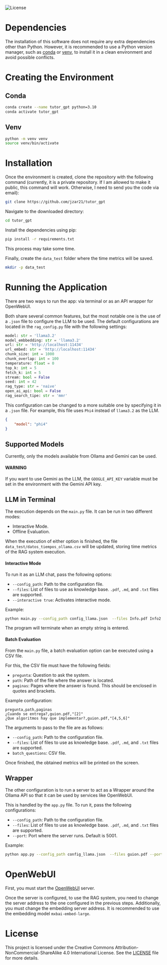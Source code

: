 ![License](https://img.shields.io/badge/License-CC%20BY--NC--SA%204.0-blue.svg)

# Dependencies

The installation of this software does not require any extra dependencies other than Python. However, it is recommended to use a Python version manager, such as [conda](https://docs.conda.io/projects/conda/en/latest/user-guide/install/index.html) or [venv](https://docs.python.org/3/library/venv.html), to install it in a clean environment and avoid possible conflicts.

# Creating the Environment

## Conda

```bash
conda create --name tutor_gpt python=3.10
conda activate tutor_gpt
```

## Venv

```bash
python -m venv venv
source venv/bin/activate
```

# Installation

Once the environment is created, clone the repository with the following command (currently, it is a private repository. If I am allowed to make it public, this command will work. Otherwise, I need to send you the code via email):

```bash
git clone https://github.com/jzar21/tutor_gpt
```

Navigate to the downloaded directory:

```bash
cd tutor_gpt
```

Install the dependencies using pip:

```bash
pip install -r requirements.txt
```

This process may take some time.

Finally, create the `data_test` folder where the time metrics will be saved.

```bash
mkdir -p data_test
```

# Running the Application

There are two ways to run the app: via terminal or as an API wrapper for OpenWebUI.

Both share several common features, but the most notable one is the use of a `.json` file to configure the LLM to be used. The default configurations are located in the `rag_config.py` file with the following settings:

```python
model: str = 'llama3.2'
model_embbedding: str = 'llama3.2'
url: str = 'http://localhost:11434'
url_embed: str = 'http://localhost:11434'
chunk_size: int = 1000
chunk_overlap: int = 100
temperature: float = 0
top_k: int = 5
fetch_k: int = 5
stream: bool = False
seed: int = 42
rag_type: str = 'naive'
open_ai_api: bool = False
rag_search_tipe: str = 'mmr'
```

This configuration can be changed to a more suitable one by specifying it in a `.json` file. For example, this file uses `Phi4` instead of `llama3.2` as the LLM.

```json
{
    "model": "phi4"
}
```

## Supported Models

Currently, only the models available from Ollama and Gemini can be used.

#### WARNING

If you want to use Gemini as the LLM, the `GOOGLE_API_KEY` variable must be set in the environment with the Gemini API key.

## LLM in Terminal

The execution depends on the `main.py` file. It can be run in two different modes:

* Interactive Mode.
* Offline Evaluation.

When the execution of either option is finished, the file `data_test/datos_tiempos_ollama.csv` will be updated, storing time metrics of the RAG system execution.

#### Interactive Mode

To run it as an LLM chat, pass the following options:

* `--config_path`: Path to the configuration file.
* `--files`: List of files to use as knowledge base. `.pdf`, `.md`, and `.txt` files are supported.
* `--interactive true`: Activates interactive mode.

Example:

```bash
python main.py --config_path config_llama.json  --files Info.pdf Info2.pdf --interactive true
```

The program will terminate when an empty string is entered.

#### Batch Evaluation

From the `main.py` file, a batch evaluation option can be executed using a CSV file.

For this, the CSV file must have the following fields:

* `pregunta`: Question to ask the system.
* `path`: Path of the file where the answer is located.
* `paginas`: Pages where the answer is found. This should be enclosed in quotes and brackets.

Example configuration:

```csv
pregunta,path,paginas
¿Cuando se entrega?,guion.pdf,"[2]"
¿Que algoritmos hay que implementar?,guion.pdf,"[4,5,6]"
```

The arguments to pass to the file are as follows:

* `--config_path`: Path to the configuration file.
* `--files`: List of files to use as knowledge base. `.pdf`, `.md`, and `.txt` files are supported.
* `batch_questions`: CSV file.

Once finished, the obtained metrics will be printed on the screen.

## Wrapper

The other configuration is to run a server to act as a Wrapper around the Ollama API so that it can be used by services like OpenWebUI.

This is handled by the `app.py` file. To run it, pass the following configurations:

* `--config_path`: Path to the configuration file.
* `--files`: List of files to use as knowledge base. `.pdf`, `.md`, and `.txt` files are supported.
* `--port`: Port where the server runs. Default is 5001.

Example:

```bash
python app.py --config_path config_llama.json  --files guion.pdf --port 5001
```

# OpenWebUI

First, you must start the [OpenWebUI](https://openwebui.com/) server.

Once the server is configured, to use the RAG system, you need to change the server address to the one configured in the previous steps. Additionally, you must change the embedding server address. It is recommended to use the embedding model `mxbai-embed-large`.

# License

This project is licensed under the Creative Commons Attribution-NonCommercial-ShareAlike 4.0 International License. See the [LICENSE](LICENSE) file for more details.